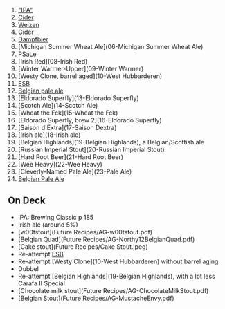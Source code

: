 1. ["IPA"](01-IPA)
2. [Cider](02-Cider)
3. [Weizen](03-Weizen)
4. [Cider](04-Cider)
5. [Dampfbier](05-Dampfbier)
6. [Michigan Summer Wheat Ale](06-Michigan Summer Wheat Ale)
7. [PSaLe](07-PSaLe)
8. [Irish Red](08-Irish Red)
9. [Winter Warmer-Upper](09-Winter Warmer)
10. [Westy Clone, barrel aged](10-West Hubbarderen)
11. [ESB](11-ESB)
12. [Belgian pale ale](12-BPA)
13. [Eldorado Superfly](13-Eldorado Superfly)
14. [Scotch Ale](14-Scotch Ale)
15. [Wheat the Fck](15-Wheat the Fck)
16. [Eldorado Superfly, brew 2](16-Eldorado Superfly)
17. [Saison d'Êxtra](17-Saison Dextra)
18. [Irish ale](18-Irish ale)
19. [Belgian Highlands](19-Belgian Highlands), a Belgian/Scottish ale
20. [Russian Imperial Stout](20-Russian Imperial Stout)
21. [Hard Root Beer](21-Hard Root Beer)
22. [Wee Heavy](22-Wee Heavy)
23. [Cleverly-Named Pale Ale](23-Pale Ale)
24. [Belgian Pale Ale](24-BPA)

## On Deck
- IPA: Brewing Classic p 185
- Irish ale (around 5%)
- [w00tstout](Future Recipes/AG-w00tstout.pdf)
- [Belgian Quad](Future Recipes/AG-Northy12BelgianQuad.pdf)
- [Cake stout](Future Recipes/Cake Stout.jpeg)
- Re-attempt [ESB](11-ESB)
- Re-attempt [Westy Clone](10-West Hubbarderen) without barrel aging
- Dubbel
- Re-attempt [Belgian Highlands](19-Belgian Highlands), with a lot less Carafa II Special
- [Chocolate milk stout](Future Recipes/AG-ChocolateMilkStout.pdf)
- [Belgian Stout](Future Recipes/AG-MustacheEnvy.pdf)
